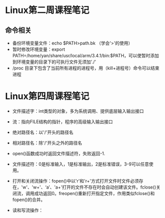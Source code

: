 # Linux第二周课程笔记
## 命令相关
- 备份环境变量文件：echo $PATH>path.bk （学会'>'的使用）
- 暂时修改环境变量：export PATH=/home/yan/share/usr/local/arm/3.4.1/bin:$PATH，可以使暂时添加到环境变量的目录下的可执行文件无须加'./'
- /proc 目录下包含了当前所有进程的进程号，用（kill+进程号）命令可以结束进程


# Linux第四周课程笔记
- 文件描述字：int类型的对象，多为系统调用、提供底层输入输出接口
- 流：指向FILE结构的指针，程序的高级输入输出接口

- 绝对路径名：以'/'开头的路径名
- 相对路径名：除'/'开头之外的路径名

- open()函数成功时返回文件描述符，失败返回-1.
- 文件描述符：0是标准输入，1是标准输出，2是标准错误，3-9可以任意使用。

- 打开和关闭流操作：fopen()中以'r'和'r+'方式打开文件时文件必须存在，'w'、'w+'、‘a’、'a+'打开的文件不存在时会自动创建该文件。fclose()关闭流，调用成功返回0。freopen()重新打开指定文件，作用类似fclose()和fopen()的合并。
- 读和写流操作：
